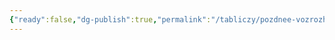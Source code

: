 ```yaml
---
{"ready":false,"dg-publish":true,"permalink":"/tabliczy/pozdnee-vozrozhdenie/raj/","dgPassFrontmatter":true}
---
```




